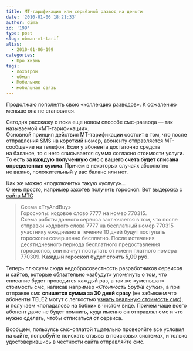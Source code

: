 ```yaml
---
title: МТ-тарификация или серьёзный развод на деньги
date: '2010-01-06 18:21:33'
author: dima
id: '199'
type: post
slug: obman-mt-tarif
alias: 
  - 2010-01-06-199
categories:
  - Про жизнь
tags:
  - лохотрон
  - обман
  - Мобильник
  - мобильная связь
---
```


Продолжаю пополнять свою «коллекцию разводов». К сожалению меньше она не становится.

Сегодня расскажу о пока еще новом способе смс-развода — так называемой «МТ-тарификации».  
Основной принцип действия МТ-тарификации состоит в том, что после отправления SMS на короткий номер, абоненту отправляется МТ-сообщение на телефон. Если у абонента достаточно средств на балансе, то с него списывается сумма согласно стоимости услуги.  
То есть **за каждую полученную смс с вашего счета будет списана определенная сумма**. Причем в некоторых случаях абсолютно не важно, положительный у вас баланс или нет.

Как же можно «подключить» такую «услугу»...  
Очень просто, например захотев получить гороскоп. Вот выдержка с [сайта МТС](https://www.khv.mts.ru/abonent/discount/konkurs/news_podpiski/)  

> Схема «TryAndBuy»  
> Гороскопы: кодовое слово 7777 на номер 770315.  
> Схема работы данного сервиса заключается в том, что после отправки кодового слова 7777 на бесплатный номер 770315 участнику ежедневно в течение 10 дней будут поступать гороскопы совершенно бесплатно. После истечения десятидневного периода бесплатного предоставления гороскопов, они начнут поступать от имени платного номера 770309. **Каждый гороскоп будет стоить 5,09 руб.**

Теперь плюсуем сюда недобросовестность разработчиков сервисов и сайтов, которые обязательно «забудут» упомянуть о том, что списание будет проводится каждый раз, а так же «уменьшат» стоимость смс, написав например «_Стоимость 5руб/в сутки_», а при отправке смс **спишется сумма за 30 дней сразу** (не забываем что абоненты TELE2 могут с легкостью [узнать реальную стоимость смс](/blog/2009-07-02-178)), и получаем «попадалово на бабки» в чистом виде. Причем чаще всего абонент даже не будет помнить, куда именно он отправлял смс и что нужно сделать, чтобы отписаться от сервиса.

Вообщем, пользуясь смс-оплатой тщательно проверяйте все условия на сайте, попробуйте поискать отзывы в поисковых системах, и только удостоверившись в честности сайта отправляйте смс.